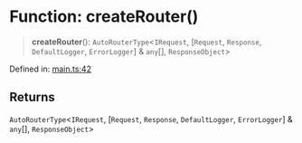 # Function: createRouter()

> **createRouter**(): `AutoRouterType`\<`IRequest`, \[`Request`, `Response`, `DefaultLogger`, `ErrorLogger`\] & `any`[], `ResponseObject`\>

Defined in: [main.ts:42](https://github.com/kaibun/appwrite-fn-router/blob/03f09883e26174dad52aa97575fcc47450bc217f/src/main.ts#L42)

## Returns

`AutoRouterType`\<`IRequest`, \[`Request`, `Response`, `DefaultLogger`, `ErrorLogger`\] & `any`[], `ResponseObject`\>

